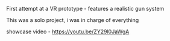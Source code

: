 First attempt at a VR prototype - features a realistic gun system

This was a solo project, i was in charge of everything

showcase video - https://youtu.be/ZY29l0JaWgA
